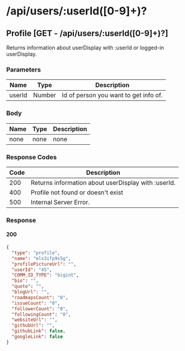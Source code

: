 # /api/users/:userId([0-9]+)?

## Profile [GET - /api/users/:userId([0-9]+)?]

Returns information about userDisplay with :userId or logged-in userDisplay.

### Parameters

| Name   | Type   | Description                           |
|--------|--------|---------------------------------------|
| userId | Number | Id of person you want to get info of. |

### Body

| Name | Type | Description |
|------|------|-------------|
| none | none | none        |

### Response Codes

| Code | Description                                  |
|------|----------------------------------------------|
| 200  | Returns information about userDisplay with :userId. |
| 400  | Profile not found or doesn't exist           |
| 500  | Internal Server Error.                       |

### Response

#### 200

```json
{
  "type": "profile",
  "name": "mlx3ifp9s5g",
  "profilePictureUrl": "",
  "userId": "45",
  "COMM_ID_TYPE": "bigint",
  "bio": "",
  "quote": "",
  "blogUrl": "",
  "roadmapsCount": "0",
  "issueCount": "0",
  "followerCount": "0",
  "followingCount": "0",
  "websiteUrl": "",
  "githubUrl": "",
  "githubLink": false,
  "googleLink": false
}
```